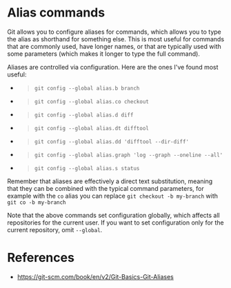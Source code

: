 # Alias commands

Git allows you to configure aliases for commands, which allows you to type the alias as shorthand for something else. This is most useful for commands that are commonly used, have longer names, or that are typically used with some parameters (which makes it longer to type the full command).

Aliases are controlled via configuration. Here are the ones I've found most useful:

- > `git config --global alias.b branch`
- > `git config --global alias.co checkout`
- > `git config --global alias.d diff`
- > `git config --global alias.dt difftool`
- > `git config --global alias.dd 'difftool --dir-diff'`
- > `git config --global alias.graph 'log --graph --oneline --all'`
- > `git config --global alias.s status`

Remember that aliases are effectively a direct text substitution, meaning that they can be combined with the typical command parameters, for example with the `co` alias you can replace `git checkout -b my-branch` with `git co -b my-branch`

Note that the above commands set configuration globally, which affects all repositories for the current user. If you want to set configuration only for the current repository, omit `--global`.

# References
- https://git-scm.com/book/en/v2/Git-Basics-Git-Aliases
